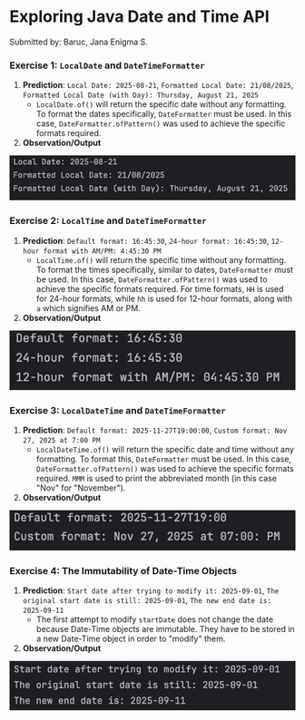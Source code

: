 # Exploring Java Date and Time API
Submitted by: Baruc, Jana Enigma S.

### Exercise 1: `LocalDate` and `DateTimeFormatter`
1. **Prediction**: `Local Date: 2025-08-21`, `Formatted Local Date: 21/08/2025`, `Formatted Local Date (with Day): Thursday, August 21, 2025`
    * `LocalDate.of()` will return the specific date without any formatting. To format the dates specifically, `DateFormatter` must be used. In this case, `DateFormatter.ofPattern()` was used to achieve the specific formats required.
2. **Observation/Output**

![Exercise 1 Output](exercise1.png)

### Exercise 2: `LocalTime` and `DateTimeFormatter`
1. **Prediction**: `Default format: 16:45:30`, `24-hour format: 16:45:30`, `12-hour format with AM/PM: 4:45:30 PM`
    * `LocalTime.of()` will return the specific time without any formatting. To format the times specifically, similar to dates, `DateFormatter` must be used. In this case, `DateFormatter.ofPattern()` was used to achieve the specific formats required. For time formats, `HH` is used for 24-hour formats, while `hh` is used for 12-hour formats, along with `a` which signifies AM or PM.
2. **Observation/Output**

![Exercise 2 Output](exercise2.png)

### Exercise 3: `LocalDateTime` and `DateTimeFormatter`
1. **Prediction**: `Default format: 2025-11-27T19:00:00`, `Custom format: Nov 27, 2025 at 7:00 PM`
    * `LocalDateTime.of()` will return the specific date and time without any formatting. To format this, `DateFormatter` must be used. In this case, `DateFormatter.ofPattern()` was used to achieve the specific formats required. `MMM` is used to print the abbreviated month (in this case "Nov" for "November").
2. **Observation/Output**

![Exercise 3 Output](exercise3.png)

### Exercise 4: The Immutability of Date-Time Objects
1. **Prediction**: `Start date after trying to modify it: 2025-09-01`, `The original start date is still: 2025-09-01`, `The new end date is: 2025-09-11`
    * The first attempt to modify `startDate` does not change the date because Date-Time objects are immutable. They have to be stored in a new Date-Time object in order to "modify" them.
2. **Observation/Output**

![Exercise 4 Output](exercise4.png)